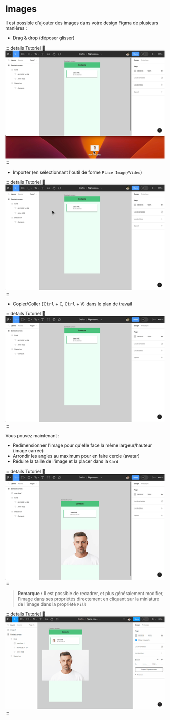 # Images

Il est possible d'ajouter des images dans votre design Figma de plusieurs manières :
- Drag & drop (déposer glisser)

::: details Tutoriel 🎥
![image drag and drop](../../../assets/img/figma/theory/ui-components/images/image-drag-and-drop.gif)
:::

- Importer (en sélectionnant l'outil de forme `Place Image/Video`)

::: details Tutoriel 🎥
![image import](../../../assets/img/figma/theory/ui-components/images/image-import.gif)
:::

- Copier/Coller (<kbd>Ctrl</kbd> + <kbd>C</kbd>, <kbd>Ctrl</kbd> + <kbd>V</kbd>) dans le plan de travail

::: details Tutoriel 🎥
![image copy and paste](../../../assets/img/figma/theory/ui-components/images/image-copy-and-paste.gif)
:::

Vous pouvez maintenant : 
- Redimensionner l'image pour qu'elle face la même largeur/hauteur (image carrée)
- Arrondir les angles au maximum pour en faire cercle (avatar)
- Réduire la taille de l'image et la placer dans la `Card`

::: details Tutoriel 🎥
![image resizing](../../../assets/img/figma/theory/ui-components/images/image-resizing.gif)
:::

> **Remarque :** Il est possible de recadrer, et plus généralement modifier, l'image dans ses propriétés directement en cliquant sur la miniature de l'image dans la propriété `Fill`

::: details Tutoriel 🎥
![image properties](../../../assets/img/figma/theory/ui-components/images/image-properties.gif)
:::